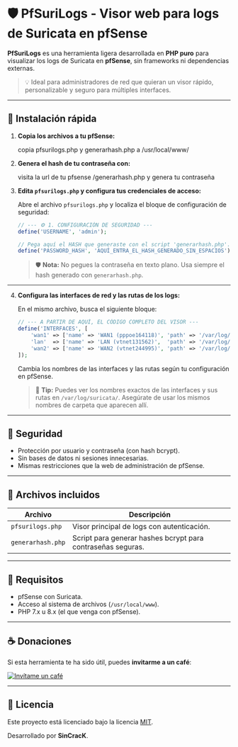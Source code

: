 # 🛡️ PfSuriLogs - Visor web para logs de Suricata en pfSense

**PfSuriLogs** es una herramienta ligera desarrollada en **PHP puro** para visualizar los logs de Suricata en **pfSense**, sin frameworks ni dependencias externas.

> 💡 Ideal para administradores de red que quieran un visor rápido, personalizable y seguro para múltiples interfaces.

---

## 🚀 Instalación rápida

1. **Copia los archivos a tu pfSense:**
   
   copia pfsurilogs.php y generarhash.php a /usr/local/www/
   

2. **Genera el hash de tu contraseña con:**
   
   visita la url de tu pfsense /generarhash.php y genera tu contraseña
   

3. **Edita `pfsurilogs.php` y configura tus credenciales de acceso:**

   Abre el archivo `pfsurilogs.php` y localiza el bloque de configuración de seguridad:

   ```php
   // --- ⚙️ 1. CONFIGURACIÓN DE SEGURIDAD ---
   define('USERNAME', 'admin'); 

   // Pega aquí el HASH que generaste con el script 'generarhash.php'.
   define('PASSWORD_HASH', 'AQUÍ_ENTRA_EL_HASH_GENERADO_SIN_ESPACIOS');
   ```

   > 🛡️ **Nota:** No pegues la contraseña en texto plano. Usa siempre el hash generado con `generarhash.php`.

---

4. **Configura las interfaces de red y las rutas de los logs:**

   En el mismo archivo, busca el siguiente bloque:

   ```php
   // --- A PARTIR DE AQUÍ, EL CÓDIGO COMPLETO DEL VISOR ---
   define('INTERFACES', [
       'wan1' => ['name' => 'WAN1 (pppoe164118)', 'path' => '/var/log/suricata/suricata_pppoe164118/'],
       'lan'  => ['name' => 'LAN (vtnet131562)',  'path' => '/var/log/suricata/suricata_vtnet131562/'],
       'wan2' => ['name' => 'WAN2 (vtnet244995)', 'path' => '/var/log/suricata/suricata_vtnet244995/'],
   ]);
   ```

   Cambia los nombres de las interfaces y las rutas según tu configuración en pfSense.

   > 📁 **Tip:** Puedes ver los nombres exactos de las interfaces y sus rutas en `/var/log/suricata/`. Asegúrate de usar los mismos nombres de carpeta que aparecen allí.


---

## 🔐 Seguridad

- Protección por usuario y contraseña (con hash bcrypt).
- Sin bases de datos ni sesiones innecesarias.
- Mismas restricciones que la web de administración de pfSense.

---

## 📂 Archivos incluidos

| Archivo             | Descripción                                                |
|---------------------|------------------------------------------------------------|
| `pfsurilogs.php`     | Visor principal de logs con autenticación.                 |
| `generarhash.php`    | Script para generar hashes bcrypt para contraseñas seguras.|

---

## 🧰 Requisitos

- pfSense con Suricata.
- Acceso al sistema de archivos (`/usr/local/www`).
- PHP 7.x u 8.x (el que venga con pfSense).

---

## ☕ Donaciones

Si esta herramienta te ha sido útil, puedes **invitarme a un café**:

[![Invítame un café](https://img.shields.io/badge/Invítame_un_café-FF813F?style=for-the-badge&logo=buy-me-a-coffee&logoColor=white)](https://www.paypal.me/SinCracK)

---

## 📄 Licencia

Este proyecto está licenciado bajo la licencia [MIT](LICENSE).

Desarrollado por **SinCracK**.
